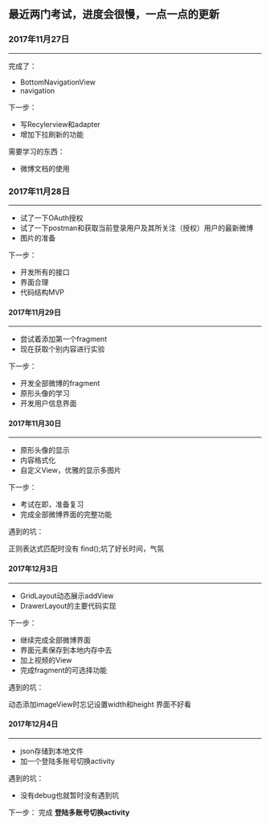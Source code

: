## 最近两门考试，进度会很慢，一点一点的更新


###  2017年11月27日

***

完成了：
- BottomNavigationView
- navigation

下一步：
- 写Recylerview和adapter
- 增加下拉刷新的功能

需要学习的东西：
- 微博文档的使用

### 2017年11月28日

***

- 试了一下OAuth授权
- 试了一下postman和获取当前登录用户及其所关注（授权）用户的最新微博
- 图片的准备

下一步：
- 开发所有的接口
- 界面合理
- 代码结构MVP

#### 2017年11月29日

***

- 尝试着添加第一个fragment
- 现在获取个别内容进行实验

下一步：
- 开发全部微博的fragment
- 原形头像的学习
- 开发用户信息界面

#### 2017年11月30日

***

- 原形头像的显示
- 内容格式化
- 自定义View，优雅的显示多图片

下一步：

- 考试在即，准备复习
- 完成全部微博界面的完整功能

遇到的坑：

正则表达式匹配时没有 find();坑了好长时间，气氛


#### 2017年12月3日

***

- GridLayout动态展示addView
- DrawerLayout的主要代码实现

下一步：

- 继续完成全部微博界面
- 界面元素保存到本地内存中去
- 加上视频的View
- 完成fragment的可选择功能

遇到的坑：

动态添加imageView时忘记设置width和height
界面不好看

#### 2017年12月4日

***

- json存储到本地文件
- 加一个登陆多账号切换activity

遇到的坑：

- 没有debug也就暂时没有遇到坑

下一步：
完成 **登陆多账号切换activity**